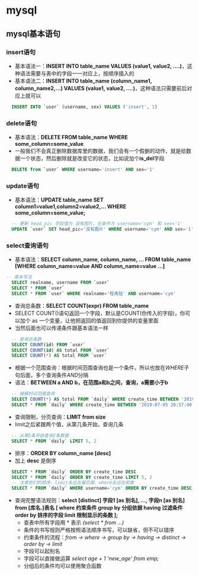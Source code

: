 # mysql

## mysql基本语句

### insert语句

- 基本语法一：**INSERT INTO table_name VALUES (value1, value2, ....)**，这种语法需要与表中的字段一一对应上，按顺序插入的
- 基本语法二：**INSERT INTO table_name (column_name1, column_name2,...) VALUES (value1, value2, ....)**，这种语法只需要前后对应上就可以

```sql
  INSERT INTO `user` (username, sex) VALUES ('insert', 1)
```

### delete语句

- 基本语法：**DELETE FROM table_name WHERE some_column=some_value**
- 一般我们不会真正删除数据库里的数据，我们会有一个假删的动作，就是给数据一个状态，然后删除就是改变它的状态，比如说加个**is_del**字段

```sql
  DELETE from `user` WHERE username='insert' AND sex='1'
```

### update语句

- 基本语法：**UPDATE table_name SET column1=value1,column2=value2,... WHERE some_column=some_value;**

```sql
  -- 更新 head_pic 字段值为 没有图片，在条件为 username='cym' 和 sex='1'
  UPDATE `user` SET head_pic='没有图片' WHERE username='cym' AND sex='1'
```

### select查询语句

- 基本语法：**SELECT column_name, column_name, ... FROM table_name [WHERE column_name=value AND column_name=value ...]**
```sql
-- 基本写法
  SELECT realname, username FROM `user`
  SELECT * FROM `user`
  SELECT * FROM `user` WHERE realname='程禹铭' AND username='cym'
```

- 查询总条数：**SELECT COUNT(expr) FROM table_name**
- SELECT COUNT()语句返回一个字段，默认是COUNT(你传入的字段)，你可以加个 as 一个变量，让他把返回的值返回到你提供的变量里面
- 当然后面也可以传递条件跟基本语法一样
```sql
  -- 查询总条数
  SELECT COUNT(id) FROM `user`
  SELECT COUNT(id) AS total FROM `user`
  SELECT COUNT(*) AS total FROM `user`
```

- 根据一个范围查询：根据时间范围查询也是一个条件，所以也放在*WHERE*子句后面，多个查询条件*AND*分隔
- 语法：**BETWEEN a AND b，在范围a和b之间，查询，a需要小于b**
```sql
  -- 根据时间范围查询
  SELECT COUNT(*) AS total FROM `daily` WHERE create_time BETWEEN '2019-07-05 20:57:40' AND '2019-07-10 22:22:56'
  SELECT * FROM `daily` WHERE create_time BETWEEN '2019-07-05 20:57:40' AND '2019-07-13 22:28:56' AND username='guest'
```

- 查询限制，分页查询：**LIMIT from size**
- limit之后紧跟两个值，从第几条开始，查询几条
```sql
  -- 从第5条开始查询2条数据
  SELECT * FROM `daily` LIMIT 5, 2
```

- 排序：**ORDER BY column_name [desc]**
- 加上 **desc** 是倒序
```sql
  SELECT * FROM `daily` ORDER BY create_time DESC
  SELECT * FROM `daily` ORDER BY create_time LIMIT 5, 2
  -- 注意他们的顺序，limit永远在最后面，where永远在前面
  SELECT * FROM `daily` WHERE username='cym' ORDER BY create_time DESC LIMIT 5, 2
```
- 查询完整语法规则：**select [distinct] 字段1 [as 别名], ..., 字段n [as 别名] from [库名.]表名
                    [
                    where 约束条件
                    group by 分组依据
                    having 过滤条件
                    order by 排序的字段
                    limit 限制显示的条数
                    ];**
  - 查表中所有字段用 * 表示 *(select * from ...)*
  - 条件的书写规则严格按照语法顺序书写，可以缺省，但不可以错序
  - 约束条件的流程：*from -> where -> group by -> having -> distinct -> order by -> limit*
  - 字段可以起别名
  - 字段可以直接做运算 *select age + 1 'new_age' from emp;*
  - 分组后的条件均可以使用聚合函数


